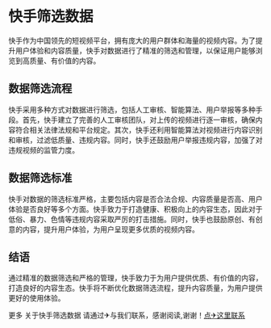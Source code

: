 # 快手筛选数据

快手作为中国领先的短视频平台，拥有庞大的用户群体和海量的视频内容。为了提升用户体验和内容质量，快手对数据进行了精准的筛选和管理，以保证用户能够浏览到高质量、有价值的内容。

## 数据筛选流程

快手采用多种方式对数据进行筛选，包括人工审核、智能算法、用户举报等多种手段。首先，快手建立了完善的人工审核团队，对上传的视频进行逐一审核，确保内容符合相关法律法规和平台规定。其次，快手还利用智能算法对视频进行内容识别和审核，过滤低质量、违规内容。同时，快手还鼓励用户举报违规内容，加强了对违规视频的监管力度。

## 数据筛选标准

快手对数据的筛选标准严格，主要包括内容是否合法合规、内容质量是否高、用户体验是否良好等多个方面。快手致力于打造健康、积极向上的内容生态，因此对于低俗、暴力、色情等违规内容采取严厉的打击措施。同时，快手也鼓励原创、有创意的内容，提升用户体验，为用户呈现更多优质的视频内容。

## 结语

通过精准的数据筛选和严格的管理，快手致力于为用户提供优质、有价值的内容，打造良好的内容生态。快手将不断优化数据筛选流程，提升内容质量，为用户提供更好的使用体验。

更多 关于快手筛选数据 请通过✈与我们联系，感谢阅读,谢谢！[点✈这里联系](https://w.k02.cc)